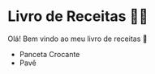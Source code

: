 # Livro de Receitas :man_cook:

Olá! Bem vindo ao meu livro de receitas :wave:

- Panceta Crocante
- Pavê

